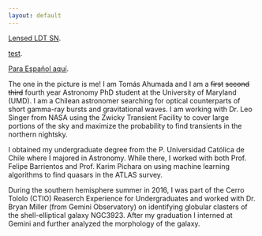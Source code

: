 ```yaml
---
layout: default
---
```


[Lensed LDT SN](./LDT_SN/LDT_list.html).

[test](./LDT_SN/SDSSJ1100+5329-SDSS-I/SDSSJ1100+5329-SDSS-I.html).

[Para Español aquí](./bio_es.html).

The one in the picture is me! I am Tomás Ahumada and I am a ~~first~~  ~~second~~ ~~third~~  fourth year Astronomy PhD student at the University of Maryland (UMD). I am a Chilean astronomer searching for optical counterparts of short gamma-ray bursts and gravitational waves. I am working with Dr. Leo Singer from NASA using the Zwicky Transient Facility to cover large portions of the sky and maximize the probability to find transients in the northern nightsky. 

I obtained my undergraduate degree from the P. Universidad Católica de Chile where I majored in Astronomy. While there, I worked with both Prof. Felipe Barrientos and Prof. Karim Pichara on using machine learning algorithms to find quasars in the ATLAS survey. 

During the southern hemisphere summer in 2016, I was part of the Cerro Tololo (CTIO) Reaserch Experience for Undergraduates and worked with Dr. Bryan Miller (from Gemini Observatory) on identifying globular clasters of the shell-elliptical galaxy NGC3923. After my graduation I interned at Gemini and further analyzed the morphology of the galaxy.


